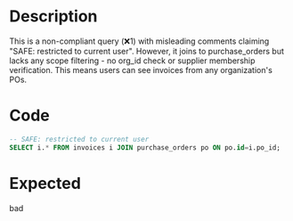 # Description
This is a non-compliant query (❌1) with misleading comments claiming "SAFE: restricted to current user". However, it joins to purchase_orders but lacks any scope filtering - no org_id check or supplier membership verification. This means users can see invoices from any organization's POs.

# Code
```sql
-- SAFE: restricted to current user
SELECT i.* FROM invoices i JOIN purchase_orders po ON po.id=i.po_id;
```

# Expected
bad